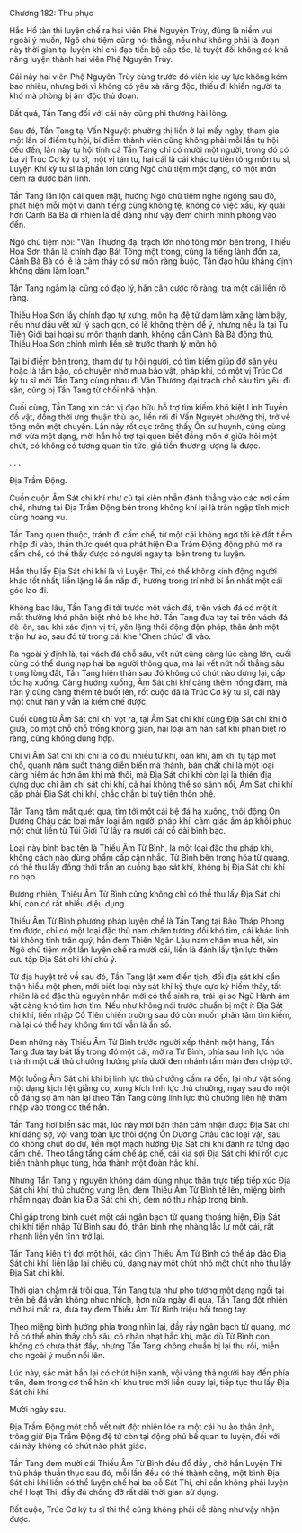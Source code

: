 




Chương 182: Thu phục


Hắc Hổ tàn thi luyện chế ra hai viên Phệ Nguyên Trùy, đúng là niềm vui ngoài ý muốn, Ngô chủ tiệm cũng nói thẳng, nếu như không phải là đoạn này thời gian tại luyện khí chi đạo tiến bộ cấp tốc, là tuyệt đối không có khả năng luyện thành hai viên Phệ Nguyên Trùy.

Cái này hai viên Phệ Nguyên Trùy cùng trước đó viên kia uy lực không kém bao nhiêu, nhưng bởi vì không có yêu xà răng độc, thiếu đi khiến người ta khó mà phòng bị âm độc thủ đoạn.

Bất quá, Tần Tang đối với cái này cũng phi thường hài lòng.

Sau đó, Tần Tang tại Vấn Nguyệt phường thị liền ở lại mấy ngày, tham gia một lần bí điếm tụ hội, bí điếm thành viên cũng không phải mỗi lần tụ hội đều đến, lần này tụ hội tính cả Tần Tang chỉ có mười một người, trong đó có ba vị Trúc Cơ kỳ tu sĩ, một vị tán tu, hai cái là cái khác tu tiên tông môn tu sĩ, Luyện Khí kỳ tu sĩ là phần lớn cùng Ngô chủ tiệm một dạng, có một môn đem ra được bản lĩnh.

Tần Tang lăn lộn cái quen mặt, hướng Ngô chủ tiệm nghe ngóng sau đó, phát hiện mỗi một vị danh tiếng cũng không tệ, không có việc xấu, kỳ quái hơn Cảnh Bà Bà dĩ nhiên là dễ dàng như vậy đem chính mình phóng vào đến.

Ngô chủ tiệm nói: "Vân Thương đại trạch lớn nhỏ tông môn bên trong, Thiếu Hoa Sơn thân là chính đạo Bát Tông một trong, cũng là tiếng lành đồn xa, Cảnh Bà Bà có lẽ là cảm thấy có sư môn ràng buộc, Tần đạo hữu khẳng định không dám làm loạn."

Tần Tang ngẫm lại cũng có đạo lý, hắn cân cước rõ ràng, tra một cái liền rõ ràng.

Thiếu Hoa Sơn lấy chính đạo tự xưng, môn hạ đệ tử dám làm xằng làm bậy, nếu như dấu vết xử lý sạch gọn, có lẽ không thèm để ý, nhưng nếu là tại Tu Tiên Giới bại hoại sư môn thanh danh, không cần Cảnh Bà Bà động thủ, Thiếu Hoa Sơn chính mình liền sẽ trước thanh lý môn hộ.

Tại bí điếm bên trong, tham dự tụ hội người, có tìm kiếm giúp đỡ săn yêu hoặc là tầm bảo, có chuyện nhờ mua bảo vật, pháp khí, có một vị Trúc Cơ kỳ tu sĩ mời Tần Tang cùng nhau đi Vân Thương đại trạch chỗ sâu tìm yêu đi săn, cũng bị Tần Tang từ chối nhã nhặn.

Cuối cùng, Tần Tang xin các vị đạo hữu hỗ trợ tìm kiếm khô kiệt Linh Tuyền đồ vật, đồng thời ưng thuận thù lao, liền rời đi Vấn Nguyệt phường thị, trở về tông môn một chuyến. Lần này rốt cục trông thấy Ôn sư huynh, cũng cùng mới vừa một dạng, mời hắn hỗ trợ tại quen biết đồng môn ở giữa hỏi một chút, có không có tương quan tin tức, giá tiền thương lượng là được.

. . .

Địa Trầm Động.

Cuồn cuộn Âm Sát chi khí như cũ tại kiên nhẫn đánh thẳng vào các nơi cấm chế, nhưng tại Địa Trầm Động bên trong không khí lại là tràn ngập tĩnh mịch cùng hoang vu.

Tần Tang quen thuộc, tránh đi cấm chế, từ một cái không ngờ tới kẽ đất tiềm nhập đi vào, thần thức quét qua phát hiện Địa Trầm Động động phủ mở ra cấm chế, có thể thấy được có người ngay tại bên trong tu luyện.

Hắn thu lấy Địa Sát chi khí là vì Luyện Thi, có thể không kinh động người khác tốt nhất, liền lặng lẽ ẩn nấp đi, hướng trong trí nhớ bí ẩn nhất một cái góc lao đi.

Không bao lâu, Tần Tang đi tới trước một vách đá, trên vách đá có một ít mắt thường khó phân biệt nhỏ bé khe hở. Tần Tang đưa tay tại trên vách đá đè lên, sau khi xác định vị trí, yên lặng thôi động độn pháp, thân ảnh một trận hư ảo, sau đó từ trong cái khe 'Chen chúc' đi vào.

Ra ngoài ý định là, tại vách đá chỗ sâu, vết nứt cũng càng lúc càng lớn, cuối cùng có thể dung nạp hai ba người thông qua, mà lại vết nứt nối thẳng sâu trong lòng đất, Tần Tang hiện thân sau đó không có chút nào dừng lại, cấp tốc hạ xuống. Càng hướng xuống, Âm Sát chi khí càng thêm nồng đậm, mà hàn ý cũng càng thêm tê buốt lên, rốt cuộc đã là Trúc Cơ kỳ tu sĩ, cái này một chút hàn ý vẫn là kiềm chế được.

Cuối cùng từ Âm Sát chi khí vọt ra, tại Âm Sát chi khí cùng Địa Sát chi khí ở giữa, có một chỗ chỗ trống không gian, hai loại âm hàn sát khí phân biệt rõ ràng, cũng không dung hợp.

Chỉ vì Âm Sát chi khí chỉ là có đủ nhiều tử khí, oán khí, âm khí tụ tập một chỗ, quanh năm suốt tháng diễn biến mà thành, bản chất chỉ là một loại càng hiểm ác hơn âm khí mà thôi, mà Địa Sát chi khí còn lại là thiên địa dựng dục chí âm chí sát chi khí, cả hai không thể so sánh nổi, Âm Sát chi khí gặp phải Địa Sát chi khí, chắc chắn bị tuỳ tiện thôn phệ.

Tần Tang tầm mắt quét qua, tìm tới một cái bệ đá hạ xuống, thôi động Ôn Dương Châu các loại mấy loại ấm người pháp khí, cảm giác ấm áp khôi phục một chút liền từ Túi Giới Tử lấy ra mười cái cổ dài bình bạc.

Loại này bình bạc tên là Thiếu Âm Từ Bình, là một loại đặc thù pháp khí, không cách nào dùng phẩm cấp cân nhắc, Từ Bình bên trong hóa từ quang, có thể thu lấy đồng thời trấn an cuồng bạo sát khí, không bị Địa Sát chi khí no bạo.

Đương nhiên, Thiếu Âm Từ Bình cũng không chỉ có thể thu lấy Địa Sát chi khí, còn có rất nhiều diệu dụng.

Thiếu Âm Từ Bình phương pháp luyện chế là Tần Tang tại Bảo Tháp Phong tìm được, chỉ có một loại đặc thù nam châm tương đối khó tìm, cái khác linh tài không tính trân quý, hắn đem Thiên Ngân Lâu nam châm mua hết, xin Ngô chủ tiệm một lần luyện chế ra mười cái, liền là đánh lấy tận lực thêm sưu tập Địa Sát chi khí chủ ý.

Từ địa huyệt trở về sau đó, Tần Tang lật xem điển tịch, đối địa sát khí cẩn thận hiểu một phen, mới biết loại này sát khí kỳ thực cực kỳ hiếm thấy, tất nhiên là có đặc thù nguyên nhân mới có thể sinh ra, trái lại so Ngũ Hành âm vật càng khó tìm hơn tìm. Nếu như không nói trước chuẩn bị một ít Địa Sát chi khí, tiến nhập Cổ Tiên chiến trường sau đó còn muốn phân tâm tìm kiếm, mà lại có thể hay không tìm tới vẫn là ẩn số.

Đem những này Thiếu Âm Từ Bình trước người xếp thành một hàng, Tần Tang đưa tay bắt lấy trong đó một cái, mở ra Từ Bình, phía sau linh lực hóa thành một cái thủ chưởng hướng phía dưới đen nhánh tấm màn đen chộp tới.

Một luồng Âm Sát chi khí bị linh lực thủ chưởng cầm ra đến, lại như vật sống một dạng kịch liệt giằng co, xung kích linh lực thủ chưởng, ngay sau đó một cỗ đáng sợ âm hàn lại theo Tần Tang cùng linh lực thủ chưởng liên hệ thâm nhập vào trong cơ thể hắn.

Tần Tang hơi biến sắc mặt, lúc này mới bản thân cảm nhận được Địa Sát chi khí đáng sợ, vội vàng toàn lực thôi động Ôn Dương Châu các loại vật, sau đó không chút do dự, liền một mạch hướng Địa Sát chi khí đánh ra từng đạo cấm chế. Theo tầng tầng cấm chế áp chế, cái kia sợi Địa Sát chi khí rốt cục biến thành phục tùng, hóa thành một đoàn hắc khí.

Nhưng Tần Tang y nguyên không dám dùng nhục thân trực tiếp tiếp xúc Địa Sát chi khí, thủ chưởng vung lên, đem Thiếu Âm Từ Bình tế lên, miệng bình nhắm ngay đoàn kia Địa Sát chi khí, đem nó thu nhập trong bình.

Chỉ gặp trong bình quét một cái ngân bạch từ quang thoáng hiện, Địa Sát chi khí tiến nhập Từ Bình sau đó, thân bình nhẹ nhàng lắc lư một cái, rất nhanh liền yên tĩnh trở lại.

Tần Tang kiên trì đợi một hồi, xác định Thiếu Âm Từ Bình có thể áp đảo Địa Sát chi khí, liền lập lại chiêu cũ, dạng này một chút nhỏ một chút nhỏ thu lấy Địa Sát chi khí.

Thời gian chậm rãi trôi qua, Tần Tang tựa như pho tượng một dạng ngồi tại trên bệ đá vẫn không nhúc nhích, hơn nửa ngày đi qua, Tần Tang đột nhiên mở hai mắt ra, đưa tay đem Thiếu Âm Từ Bình triệu hồi trong tay.

Theo miệng bình hướng phía trong nhìn lại, đầy rẫy ngân bạch từ quang, mơ hồ có thể nhìn thấy chỗ sâu có nhàn nhạt hắc khí, mặc dù Từ Bình còn không có chứa thật đầy, nhưng Tần Tang không chuẩn bị lại thu rồi, miễn cho ngoài ý muốn nổi lên.

Lúc này, sắc mặt hắn lại có chút hiện xanh, vội vàng thả người bay đến phía trên, đem trong cơ thể hàn khí khu trục mới liền quay lại, tiếp tục thu lấy Địa Sát chi khí.

Mười ngày sau.

Địa Trầm Động một chỗ vết nứt đột nhiên lóe ra một cái hư ảo thân ảnh, trông giữ Địa Trầm Động đệ tử còn tại động phủ bế quan tu luyện, đối với cái này không có chút nào phát giác.

Tần Tang đem mười cái Thiếu Âm Từ Bình đều đổ đầy , chờ hắn Luyện Thi thủ pháp thuần thục sau đó, mỗi lần đều có thể thành công, một bình Địa Sát chi khí liền có thể luyện chế hai ba cỗ Sát Thi, chỉ cần không phải luyện chế Hoạt Thi, đầy đủ chống đỡ rất dài thời gian sử dụng.

Rốt cuộc, Trúc Cơ kỳ tu sĩ thi thể cũng không phải dễ dàng như vậy nhận được.




